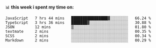 📊 **this week i spent my time on:**
<!--START_SECTION:waka-->

```text
JavaScript   7 hrs 44 mins   ████████████████▓░░░░░░░░   66.24 %
TypeScript   3 hrs 36 mins   ███████▓░░░░░░░░░░░░░░░░░   30.88 %
JSON         12 mins         ▒░░░░░░░░░░░░░░░░░░░░░░░░   01.80 %
textmate     2 mins          ░░░░░░░░░░░░░░░░░░░░░░░░░   00.35 %
SCSS         2 mins          ░░░░░░░░░░░░░░░░░░░░░░░░░   00.34 %
Markdown     2 mins          ░░░░░░░░░░░░░░░░░░░░░░░░░   00.29 %
```

<!--END_SECTION:waka-->
